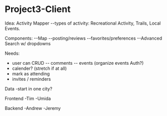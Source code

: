 # Project3-Client


Idea: Activity Mapper
--types of activity: Recreational Activity, Trails, Local Events.

Components:
--Map
--posting/reviews
--favorites/preferences
--Advanced Search w/ dropdowns
 
Needs: 
- user can CRUD
-- comments
-- events (organize events Auth?)
- calender? (stretch if at all)
- mark as attending
- invites / reminders



Data
-start in one city?


Frontend
-Tim
-Umida

Backend
-Andrew
-Jeremy
